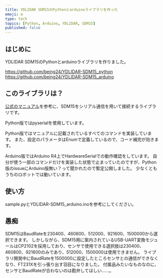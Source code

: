 ```yaml
---
title: YDLIDAR SDM15のPythonとarduinoライブラリを作った
emoji: ⚙️
type: tech
topics: [Python, Arduino, YDLIDAR, SDM15]
published: false
---
```

## はじめに

YDLIDAR SDM15のPythonとarduinoライブラリを作りました。

https://github.com/being24/YDLIDAR-SDM15_python
https://github.com/being24/YDLIDAR-SDM15_arduino

## このライブラリは？

[公式のマニュアル](https://www.ydlidar.com/service_support/download.html?gid=24)を参考に、SDM15をシリアル通信を用いて接続するライブラリです。

Python版ではpyserialを使用しています。

Python版ではマニュアルに記載されているすべてのコマンドを実装しています。
また、設定のパラメータはEnumで定義しているので、コード補完が効きます。

Arduino版ではArduino R4上でHardwareSerialでの動作確認をしています。
自分が使う一部のコマンドだけを実装した状態で止まっていたのですが、Python版のissueにArduino版無い？って聞かれたので暫定公開しました。
少なくともうちのロボットでは動いています。

## 使い方

sample.pyとYDLIDAR-SDM15_arduino.inoを参考にしてください。

## 愚痴

SDM15はBaudRateを230400、460800、512000、921600、1500000から選択できます。
しかしながら、SDM15用に案内されているUSB-UART変換モジュールはCP2102を採用しており、センサで使用できる選択肢は230400、460800、921600のみであり、512000、1500000は使用できません。
ライブラリ開発中にBaudRateを1500000に設定したところセンサとの通信ができなくなり、FT231Xを引っ張り出す羽目になりました。
付属品みたいなものなのに、センサとBaudRateが合わないのは勘弁してほしい……。
